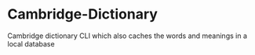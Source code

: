 # Cambridge-Dictionary
Cambridge dictionary CLI which also caches the words and meanings in a local database
